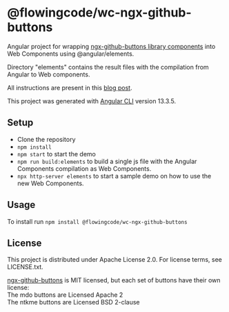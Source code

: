 # @flowingcode/wc-ngx-github-buttons

Angular project for wrapping [ngx-github-buttons library components](https://github.com/scttcper/ngx-github-buttons) into Web Components using @angular/elements. 

Directory "elements" contains the result files with the compilation from Angular to Web components.

All instructions are present in this [blog post](https://www.flowingcode.com/en/how-to-use-angular-components-with-vaadin/).

This project was generated with [Angular CLI](https://github.com/angular/angular-cli) version 13.3.5.

## Setup
- Clone the repository
- `npm install`
- `npm start` to start the demo 
- `npm run build:elements` to build a single js file with the Angular Components compilation as Web Components.
- `npx http-server elements` to start a sample demo on how to use the new Web Components.

## Usage
To install run `npm install @flowingcode/wc-ngx-github-buttons`

## License
This project is distributed under Apache License 2.0. For license terms, see LICENSE.txt.

[ngx-github-buttons](https://www.npmjs.com/package/@ctrl/ngx-github-buttons) is MIT licensed, but each set of buttons have their own license: 
<br> The mdo buttons are Licensed Apache 2
<br> The ntkme buttons are Licensed BSD 2-clause
